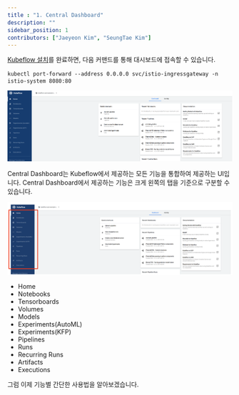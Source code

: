 ```yaml
---
title : "1. Central Dashboard"
description: ""
sidebar_position: 1
contributors: ["Jaeyeon Kim", "SeungTae Kim"]
---
```


[Kubeflow 설치](../setup-components/install-components-kf.md)를 완료하면, 다음 커맨드를 통해 대시보드에 접속할 수 있습니다.

```text
kubectl port-forward --address 0.0.0.0 svc/istio-ingressgateway -n istio-system 8080:80
```

![after-login](./img/after-login.png)

Central Dashboard는 Kubeflow에서 제공하는 모든 기능을 통합하여 제공하는 UI입니다. Central Dashboard에서 제공하는 기능은 크게 왼쪽의 탭을 기준으로 구분할 수 있습니다.

![left-tabs](./img/left-tabs.png)

- Home
- Notebooks
- Tensorboards
- Volumes
- Models
- Experiments(AutoML)
- Experiments(KFP)
- Pipelines
- Runs
- Recurring Runs
- Artifacts
- Executions

그럼 이제 기능별 간단한 사용법을 알아보겠습니다.
